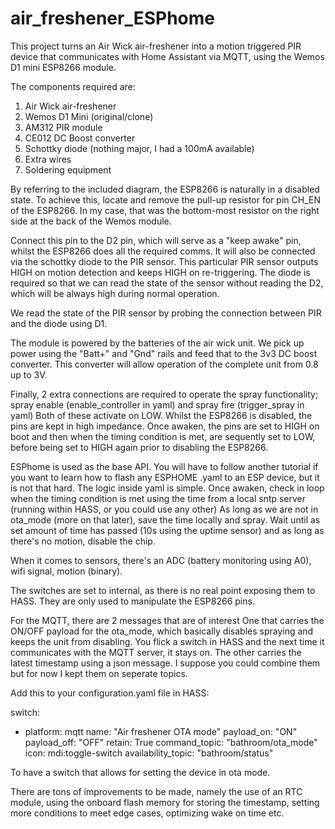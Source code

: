 # air_freshener_ESPhome

This project turns an Air Wick air-freshener into a motion triggered PIR device that communicates with Home Assistant via MQTT, using the Wemos D1 mini ESP8266 module.

The components required are:

1) Air Wick air-freshener 
2) Wemos D1 Mini (original/clone)
3) AM312 PIR module
4) CE012 DC Boost converter 
5) Schottky diode (nothing major, I had a 100mA available)
6) Extra wires
7) Soldering equipment

By referring to the included diagram, the ESP8266 is naturally in a disabled state. To achieve this, locate and remove the pull-up resistor for pin CH_EN of the ESP8266. In my case, that was the bottom-most resistor on the right side at the back of the Wemos module. 

Connect this pin to the D2 pin, which will serve as a "keep awake" pin, whilst the ESP8266 does all the required comms. 
It will also be connected via the schottky diode to the PIR sensor. This particular PIR sensor outputs HIGH on motion detection and keeps HIGH on re-triggering. The diode is required so that we can read the state of the sensor without reading the D2, which will be always high during normal operation.

We read the state of the PIR sensor by probing the connection between PIR and the diode using D1.

The module is powered by the batteries of the air wick unit. We pick up power using the "Batt+" and "Gnd" rails and feed that to the 3v3 DC boost converter. This converter will allow operation of the complete unit from 0.8 up to 3V. 

Finally, 2 extra connections are required to operate the spray functionality; spray enable (enable_controller in yaml) and spray fire (trigger_spray in yaml)
Both of these activate on LOW. Whilst the ESP8266 is disabled, the pins are kept in high impedance. Once awaken, the pins are set to HIGH on boot and then when the timing condition is met, are sequently set to LOW, before being set to HIGH again prior to disabling the ESP8266. 

ESPhome is used as the base API. You will have to follow another tutorial if you want to learn how to flash any ESPHOME .yaml to an ESP device, but it is not that hard. 
The logic inside yaml is simple. Once awaken, check in loop when the timing condition is met using the time from a local sntp server (running within HASS, or you could use any other)
As long as we are not in ota_mode (more on that later), save the time locally and spray. Wait until as set amount of time has passed (10s using the uptime sensor) and as long as there's no motion, disable the chip.

When it comes to sensors, there's an ADC (battery monitoring using A0), wifi signal, motion (binary).

The switches are set to internal, as there is no real point exposing them to HASS. They are only used to manipulate the ESP8266 pins.

For the MQTT, there are 2 messages that are of interest
One that carries the ON/OFF payload for the ota_mode, which basically disables spraying and keeps the unit from disabling. You flick a switch in HASS and the next time it communicates with the MQTT server, it stays on. 
The other carries the latest timestamp using a json message. 
I suppose you could combine them but for now I kept them on seperate topics.

Add this to your configuration.yaml file in HASS:

switch:
  - platform: mqtt
    name: "Air freshener OTA mode"
    payload_on: "ON"
    payload_off: "OFF"
    retain: True
    command_topic: "bathroom/ota_mode"
    icon: mdi:toggle-switch
    availability_topic: "bathroom/status" 

To have a switch that allows for setting the device in ota mode. 




There are tons of improvements to be made, namely the use of an RTC module, using the onboard flash memory for storing the timestamp, setting more conditions to meet edge cases, optimizing wake on time etc.
